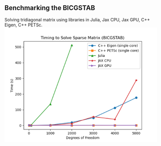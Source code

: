 ## Benchmarking the BICGSTAB
Solving tridiagonal matrix using libraries in Julia, Jax CPU, Jax GPU, C++ Eigen, C++ PETSc.
![Comparison Plot](timing.png)
